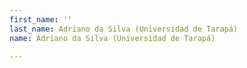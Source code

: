 ```yaml
---
first_name: ''
last_name: Adriano da Silva (Universidad de Tarapá)
name: Adriano da Silva (Universidad de Tarapá)

---
```


